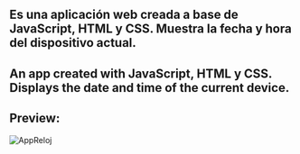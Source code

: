 Es una aplicación web creada a base de JavaScript, HTML y CSS.
Muestra la fecha y hora del dispositivo actual.
-----------------------------------------------------------------
An app created with JavaScript, HTML y CSS.
Displays the date and time of the current device.
-----------------------------------------------------------------
Preview:
-----------------------------------------------------------------
![AppReloj](https://user-images.githubusercontent.com/58890694/134522112-443fd0e4-bd4e-48c9-873d-426ac2bfbd3f.png)

